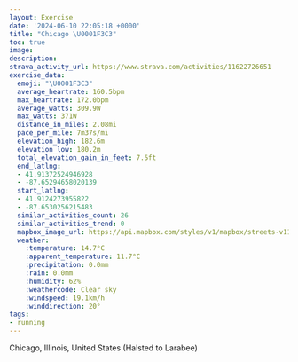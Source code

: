 ```yaml
---
layout: Exercise
date: '2024-06-10 22:05:18 +0000'
title: "Chicago \U0001F3C3"
toc: true
image:
description:
strava_activity_url: https://www.strava.com/activities/11622726651
exercise_data:
  emoji: "\U0001F3C3"
  average_heartrate: 160.5bpm
  max_heartrate: 172.0bpm
  average_watts: 309.9W
  max_watts: 371W
  distance_in_miles: 2.08mi
  pace_per_mile: 7m37s/mi
  elevation_high: 182.6m
  elevation_low: 180.2m
  total_elevation_gain_in_feet: 7.5ft
  end_latlng:
  - 41.91372524946928
  - -87.65294658020139
  start_latlng:
  - 41.9124273955822
  - -87.6530256215483
  similar_activities_count: 26
  similar_activities_trend: 0
  mapbox_image_url: https://api.mapbox.com/styles/v1/mapbox/streets-v11/static/path-5+787af2-1.0(ugy~Fzk~uOK_PC%5DECIAC%5BOw%5CCQIG%7DACGACIAgAAuKAi%40Ei%40Dg%40%40k%40MgAIqDK_AEqMBcLKNAh%40BhDD~%40A~CDvG%3FxCJhABjAFl%40DrB%3FnILjIBd%40HJX%40z%40AF%40BHFvAH~H%3Fb%40Ex%40F%60KBHRXAn%40JdN),pin-s-s+e5b22e(-87.65134,41.91371),pin-s-f+89ae00(-87.65103,41.913730000000015)/auto/800x800?access_token=pk.eyJ1Ijoiam9zaGJlY2ttYW4iLCJhIjoiY205eWR2aDd1MWZ6djJrbXc4a3M0bWZleiJ9.XiG9OWkNcZk2QzjJbxLB4A
  weather:
    :temperature: 14.7°C
    :apparent_temperature: 11.7°C
    :precipitation: 0.0mm
    :rain: 0.0mm
    :humidity: 62%
    :weathercode: Clear sky
    :windspeed: 19.1km/h
    :winddirection: 20°
tags:
- running
---
```

Chicago, Illinois, United States (Halsted to Larabee)
